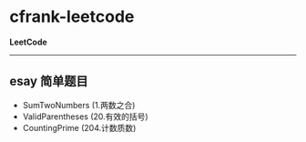 # cfrank-leetcode #
**LeetCode**
- - -
## esay 简单题目 ##
- SumTwoNumbers (1.两数之合)
- ValidParentheses (20.有效的括号)
- CountingPrime (204.计数质数)